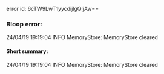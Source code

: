 error id: 6cTW9LwT1yycdijlgQIjAw==
### Bloop error:

24/04/19 19:19:04 INFO MemoryStore: MemoryStore cleared
#### Short summary: 

24/04/19 19:19:04 INFO MemoryStore: MemoryStore cleared